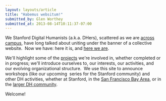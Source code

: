 ```yaml
---
layout: layouts/article
title: "Habemus websitum!"
submitted_by: Glen Worthey
submitted_at: 2013-08-14T10:11:37-07:00
---
```


We Stanford Digital Humanists (a.k.a. DHers), scattered as we are [across campus](/about-dh-stanford), have long talked about uniting under the banner of a collective website.  Now we have: here it is, and [here we are](/people).  


We'll highlight some of the [projects](/projects) we're involved in, whether completed or in progress; we'll introduce ourselves to, our interests, our activities, and our evolving organizational structure.  We use this site to announce workshops (like our upcoming [<digiPrep>](/digiPrep) series for the Stanford community) and other DH activities, whether at Stanford, in the [San Francisco Bay Area](http://sfbay-dh.org/), or in the [larger DH community](http://digitalhumanities.org).


Welcome!


 
